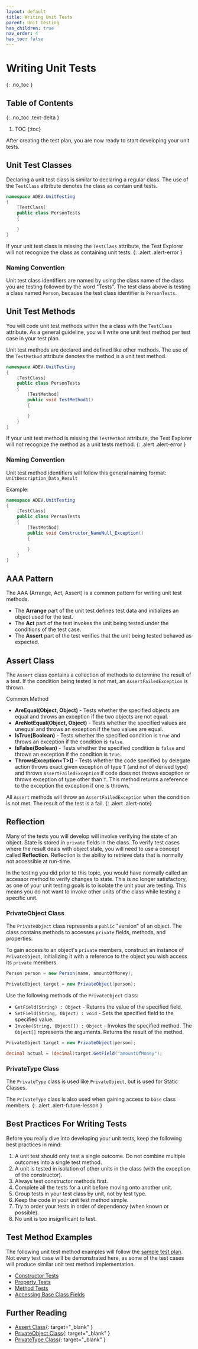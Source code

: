 ```yaml
---
layout: default
title: Writing Unit Tests
parent: Unit Testing
has_children: true
nav_order: 4
has_toc: false
---
```


# Writing Unit Tests
{: .no_toc }

## Table of Contents
{: .no_toc .text-delta }

1. TOC
{:toc}

After creating the test plan, you are now ready to start developing your unit tests.

## Unit Test Classes

Declaring a unit test class is similar to declaring a regular class. The use of the `TestClass` attribute denotes the class as contain unit tests. 

```csharp
namespace ADEV.UnitTesting
{
    [TestClass]
    public class PersonTests
    {

    }
}
```

If your unit test class is missing the `TestClass` attribute, the Test Explorer will not recognize the class as containing unit tests.
{: .alert .alert-error }

### Naming Convention

Unit test class identifiers are named by using the class name of the class you are testing followed by the word "Tests". The test class above is testing a class named `Person`, because the test class identifier is `PersonTests`.

## Unit Test Methods

You will code unit test methods within the a class with the `TestClass` attribute. As a general guideline, you will write one unit test method per test case in your test plan.

Unit test methods are declared and defined like other methods. The use of the `TestMethod` attribute denotes the method is a unit test method. 

```csharp
namespace ADEV.UnitTesting
{
    [TestClass]
    public class PersonTests
    {
        [TestMethod]
        public void TestMethod1()
        {

        }
    }
}
```

If your unit test method is missing the `TestMethod` attribute, the Test Explorer will not recognize the method as a unit tests method.
{: .alert .alert-error }

### Naming Convention

Unit test method identifiers will follow this general naming format: `UnitDescription_Data_Result`

Example:

```csharp
namespace ADEV.UnitTesting
{
    [TestClass]
    public class PersonTests
    {
        [TestMethod]
        public void Constructor_NameNull_Exception()
        {

        }
    }
}
```

## AAA Pattern

The AAA (Arrange, Act, Assert) is a common pattern for writing unit test methods.

- The **Arrange** part of the unit test defines test data and initializes an object used for the test.
- The **Act** part of the test invokes the unit being tested under the conditions of the test case.
- The **Assert** part of the test verifies that the unit being tested behaved as expected.

## Assert Class

The `Assert` class contains a collection of methods to determine the result of a test. If the condition being tested is not met, an `AssertFailedException` is thrown.

Common Method

- **AreEqual(Object, Object)** - Tests whether the specified objects are equal and throws an exception if the two objects are not equal.
- **AreNotEqual(Object, Object)** - Tests whether the specified values are unequal and throws an exception if the two values are equal. 
- **IsTrue(Boolean)** - Tests whether the specified condition is `true` and throws an exception if the condition is `false`.
- **IsFalse(Boolean)** - Tests whether the specified condition is `false` and throws an exception if the condition is `true`.
- **ThrowsException&lt;T&gt;()** - Tests whether the code specified by delegate action throws exact given exception of type `T` (and not of derived type) and throws `AssertFailedException` if code does not throws exception or throws exception of type other than `T`. This method returns a reference to the exception the exception if one is thrown.

All `Assert` methods will throw an `AssertFailedException` when the condition is not met. The result of the test is a fail.
{: .alert .alert-note}

## Reflection

Many of the tests you will develop will involve verifying the state of an object. State is stored in `private` fields in the class. To verify test cases where the result deals with object state, you will need to use a concept called **Reflection**.  Reflection is the ability to retrieve data that is normally not accessible at run-time.

In the testing you did prior to this topic, you would have normally called an accessor method to verify changes to state. This is no longer satisfactory, as one of your unit testing goals is to isolate the unit your are testing. This means you do not want to invoke other units of the class while testing a specific unit.

### PrivateObject Class

The `PrivateObject` class represents a `public` "version" of an object. The class contains methods to accesses `private` fields, methods, and properties.

To gain access to an object's `private` members, construct an instance of `PrivateObject`, initializing it with a reference to the object you wish access its `private` members.

```csharp
Person person = new Person(name, amountOfMoney);

PrivateObject target = new PrivateObject(person);
```

Use the following methods of the `PrivateObject` class:

- `GetField(String) : Object` - Returns the value of the specified field.
- `SetField(String, Object) : void` - Sets the specified field to the specified value.
- `Invoke(String, Object[]) : Object` - Invokes the specified method. The `Object[]` represents the arguments. Returns the result of the method.

```csharp
PrivateObject target = new PrivateObject(person);

decimal actual = (decimal)target.GetField("amountOfMoney");
```

### PrivateType Class

The `PrivateType` class is used like `PrivateObject`, but is used for Static Classes.

The `PrivateType` class is also used when gaining access to `base` class members.
{: .alert .alert-future-lesson }

## Best Practices For Writing Tests

Before you really dive into developing your unit tests, keep the following best practices in mind:

1. A unit test should only test a single outcome. Do not combine multiple outcomes into a single test method.
2. A unit is tested in isolation of other units in the class (with the exception of the constructor).
2. Always test constructor methods first.
3. Complete all the tests for a unit before moving onto another unit.
4. Group tests in your test class by unit, not by test type.
5. Keep the code in your unit test method simple.
6. Try to order your tests in order of dependency (when known or possible).
7. No unit is too insignificant to test.

## Test Method Examples

The following unit test method examples will follow the [sample test plan](/adev2008/unit-testing/sample-test-plan). Not every test case will be demonstrated here, as some of the test cases will produce similar unit test method implementation.

- [Constructor Tests](/adev2008/unit-testing/constructor-tests)
- [Property Tests](/adev2008/unit-testing/property-tests)
- [Method Tests](/adev2008/unit-testing/method-tests)
- [Accessing Base Class Fields](/adev2008/unit-testing/accessing-base-class-fields)

## Further Reading

- [Assert Class](https://docs.microsoft.com/en-us/dotnet/api/microsoft.visualstudio.testtools.unittesting.assert?view=visualstudiosdk-2022){: target="_blank" }
- [PrivateObject Class](https://docs.microsoft.com/en-us/dotnet/api/microsoft.visualstudio.testtools.unittesting.privateobject?view=visualstudiosdk-2022){: target="_blank" }
- [PrivateType Class](https://docs.microsoft.com/en-us/dotnet/api/microsoft.visualstudio.testtools.unittesting.privatetype?view=visualstudiosdk-2022){: target="_blank" }